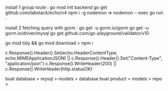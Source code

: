 install 1 group route :
  go mod init backend
  go get github.com/labstack/echo/v4
  npm i -g nodemon => nodemon --exec go run .

install 2 fetching query with gorm :
  go get -u gorm.io/gorm
  go get -u gorm.io/driver/mysql
  go get github.com/go-playground/validator/v10


go mod tidy && go mod download = npm i

c.Response().Header().Set(echo.HeaderContentType, echo.MIMEApplicationJSON) || c.Response().Header().Set("Content-Type", "application/json")
c.Response().WriteHeader(200) || c.Response().WriteHeader(http.statusOK)

buat database = mysql > models > database
buat product = models > repo > 